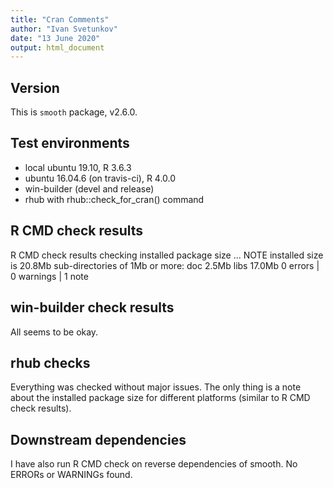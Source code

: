 ```yaml
---
title: "Cran Comments"
author: "Ivan Svetunkov"
date: "13 June 2020"
output: html_document
---
```

## Version
This is ``smooth`` package, v2.6.0.

## Test environments
* local ubuntu 19.10, R 3.6.3
* ubuntu 16.04.6 (on travis-ci), R 4.0.0
* win-builder (devel and release)
* rhub with rhub::check_for_cran() command

## R CMD check results
R CMD check results
checking installed package size ... NOTE
    installed size is 20.8Mb
    sub-directories of 1Mb or more:
      doc    2.5Mb
      libs  17.0Mb
0 errors | 0 warnings | 1 note

## win-builder check results
All seems to be okay.

## rhub checks  
Everything was checked without major issues. The only thing is a note about the installed package size for different platforms (similar to R CMD check results).

## Downstream dependencies
I have also run R CMD check on reverse dependencies of smooth.
No ERRORs or WARNINGs found.
